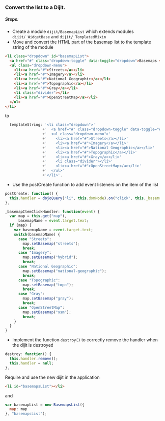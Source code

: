 ### Convert the list to a Dijit.

##### Steps:

- Create a module `dijit/BasemapList` which extends modules `dijit/_WidgetBase` and `dijit/_TemplatedMixin`
- Move and convert the HTML part of the basemap list to the template string of the module

```html
<li class="dropdown" id="basemapList">
  <a href="#" class="dropdown-toggle" data-toggle="dropdown">Basemaps <b class="caret"></b></a>
  <ul class="dropdown-menu">
    <li><a href="#">Streets</a></li>
    <li><a href="#">Imagery</a></li>
    <li><a href="#">National Geographic</a></li>
    <li><a href="#">Topographic</a></li>
    <li><a href="#">Gray</a></li>
    <li class="divider"></li>
    <li><a href="#">OpenStreetMap</a></li>
  </ul>
</li>
```
to
```javascript
  templateString: '<li class="dropdown">'
                 +'  <a href="#" class="dropdown-toggle" data-toggle="dropdown">Basemaps <b class="caret"></b></a>'
                 +'  <ul class="dropdown-menu">'
                 +'    <li><a href="#">Streets</a></li>'
                 +'    <li><a href="#">Imagery</a></li>'
                 +'    <li><a href="#">National Geographic</a></li>'
                 +'    <li><a href="#">Topographic</a></li>'
                 +'    <li><a href="#">Gray</a></li>'
                 +'    <li class="divider"></li>'
                 +'    <li><a href="#">OpenStreetMap</a></li>'
                 +'  </ul>'
                 +'</li>',
```

- Use the postCreate function to add event listeners on the item of the list
```javascript
postCreate: function() {
  this.handler = dojoQuery("li", this.domNode).on("click", this._basemapItemClickHandler);
},

_basemapItemClickHandler: function(event) {
  var map = this.get("map"),
      basemapName = event.target.text;
  if (map) {
    var basemapName = event.target.text;
    switch(basemapName) {
      case "Streets":
        map.setBasemap("streets");
        break;
      case "Imagery":
        map.setBasemap("hybrid");
        break;
      case "National Geographic":
        map.setBasemap("national-geographic");
        break;
      case "Topographic":
        map.setBasemap("topo");
        break;
      case "Gray":
        map.setBasemap("gray");
        break;
      case "OpenStreetMap":
        map.setBasemap("osm");
        break;
    }
  }
}
```

- Implement the function `destroy()` to correctly remove the handler when the dijit is destroyed
```javascript
destroy: function() {
  this.handler.remove();
  this.handler = null;
},
```

Require and use the new dijit in the application
```html
<li id="basemapsList"></li>
```
and
```javascript
var basemapList = new BasemapsList({
  map: map
}, "basemapsList");
```
